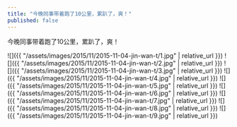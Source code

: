 ```yaml
---
title: "今晚同事带着跑了10公里，累趴了，爽！"
published: false
---
```

今晚同事带着跑了10公里，累趴了，爽！



![]({{ "/assets/images/2015/11/2015-11-04-jin-wan-t/1.jpg" | relative_url }})
![]({{ "/assets/images/2015/11/2015-11-04-jin-wan-t/2.jpg" | relative_url }})
![]({{ "/assets/images/2015/11/2015-11-04-jin-wan-t/3.jpg" | relative_url }})
![]({{ "/assets/images/2015/11/2015-11-04-jin-wan-t/4.jpg" | relative_url }})
![]({{ "/assets/images/2015/11/2015-11-04-jin-wan-t/5.jpg" | relative_url }})
![]({{ "/assets/images/2015/11/2015-11-04-jin-wan-t/6.jpg" | relative_url }})
![]({{ "/assets/images/2015/11/2015-11-04-jin-wan-t/7.jpg" | relative_url }})
![]({{ "/assets/images/2015/11/2015-11-04-jin-wan-t/8.jpg" | relative_url }})
![]({{ "/assets/images/2015/11/2015-11-04-jin-wan-t/9.jpg" | relative_url }})
